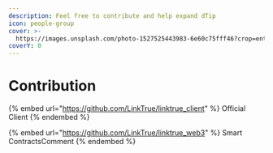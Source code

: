 ```yaml
---
description: Feel free to contribute and help expand dTip
icon: people-group
cover: >-
  https://images.unsplash.com/photo-1527525443983-6e60c75fff46?crop=entropy&cs=srgb&fm=jpg&ixid=M3wxOTcwMjR8MHwxfHNlYXJjaHwzfHx0ZWFtd29ya3xlbnwwfHx8fDE3NDE3ODg1NzF8MA&ixlib=rb-4.0.3&q=85
coverY: 0
---
```


# Contribution

{% embed url="https://github.com/LinkTrue/linktrue_client" %}
Official Client
{% endembed %}

{% embed url="https://github.com/LinkTrue/linktrue_web3" %}
Smart ContractsComment
{% endembed %}
